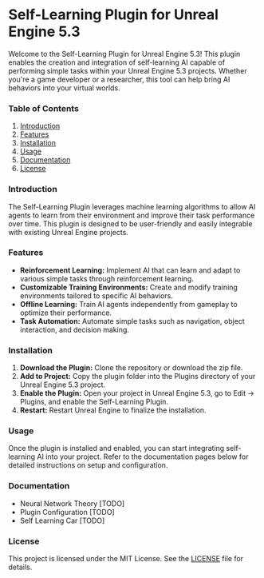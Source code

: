 # **Self-Learning Plugin for Unreal Engine 5.3**

Welcome to the Self-Learning Plugin for Unreal Engine 5.3! This plugin enables the creation and integration of self-learning AI capable of performing simple tasks within your Unreal Engine 5.3 projects. Whether you're a game developer or a researcher, this tool can help bring AI behaviors into your virtual worlds.

### **Table of Contents**
1. [Introduction](#introduction)
2. [Features](#features)
3. [Installation](#installation)
4. [Usage](#usage)
5. [Documentation](#documentation)
6. [License](#license)
 
### **Introduction**
The Self-Learning Plugin leverages machine learning algorithms to allow AI agents to learn from their environment and improve their task performance over time. This plugin is designed to be user-friendly and easily integrable with existing Unreal Engine projects.

### **Features**
* **Reinforcement Learning:** Implement AI that can learn and adapt to various simple tasks through reinforcement learning.
* **Customizable Training Environments:** Create and modify training environments tailored to specific AI behaviors.
* **Offline Learning:** Train AI agents independently from gameplay to optimize their performance.
* **Task Automation:** Automate simple tasks such as navigation, object interaction, and decision making.

### **Installation**
1. **Download the Plugin:** Clone the repository or download the zip file.
2. **Add to Project:** Copy the plugin folder into the Plugins directory of your Unreal Engine 5.3 project.
3. **Enable the Plugin:** Open your project in Unreal Engine 5.3, go to Edit -> Plugins, and enable the Self-Learning Plugin.
4. **Restart:** Restart Unreal Engine to finalize the installation.

### **Usage**
Once the plugin is installed and enabled, you can start integrating self-learning AI into your project. Refer to the documentation pages below for detailed instructions on setup and configuration.

### **Documentation**
* Neural Network Theory [TODO]
* Plugin Configuration [TODO]
* Self Learning Car [TODO]

### **License**
This project is licensed under the MIT License. See the [LICENSE](https://github.com/Pogbino395/Self-Learning-Plugin-UE5/blob/main/LICENSE) file for details.
